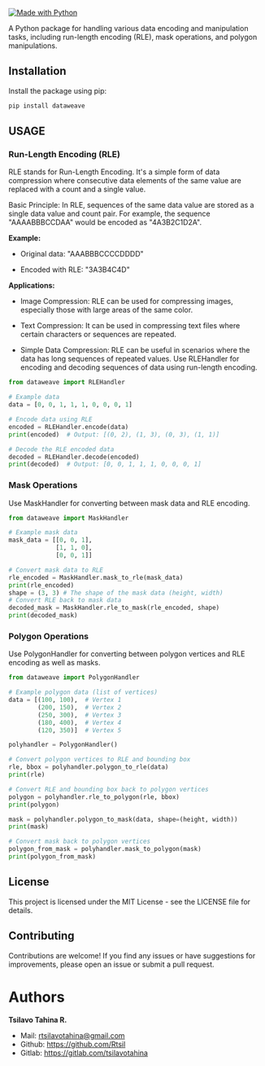 
[![Made with Python](https://img.shields.io/badge/Made%20with-Python-1f425f.svg)](https://www.python.org/)

A Python package for handling various data encoding and manipulation tasks, including run-length encoding (RLE), mask operations, and polygon manipulations.

## Installation

Install the package using pip:

```bash
pip install dataweave
```

## USAGE

###  Run-Length Encoding (RLE)
RLE stands for Run-Length Encoding. It's a simple form of data compression where consecutive data elements of the same value are replaced with a count and a single value.

Basic Principle:
In RLE, sequences of the same data value are stored as a single data value and count pair. For example, the sequence "AAAABBBCCDAA" would be encoded as "4A3B2C1D2A".

**Example:**
- Original data: "AAABBBCCCCDDDD"

- Encoded with RLE: "3A3B4C4D"

**Applications:**
- Image Compression: RLE can be used for compressing images, especially those with large areas of the same color.

- Text Compression: It can be used in compressing text files where certain characters or sequences are repeated.

- Simple Data Compression: RLE can be useful in scenarios where the data has long sequences of repeated values.
Use RLEHandler for encoding and decoding sequences of data using run-length encoding.


```python 
from dataweave import RLEHandler

# Example data
data = [0, 0, 1, 1, 1, 0, 0, 0, 1]

# Encode data using RLE
encoded = RLEHandler.encode(data)
print(encoded)  # Output: [(0, 2), (1, 3), (0, 3), (1, 1)]

# Decode the RLE encoded data
decoded = RLEHandler.decode(encoded)
print(decoded)  # Output: [0, 0, 1, 1, 1, 0, 0, 0, 1]
```


### Mask Operations
Use MaskHandler for converting between mask data and RLE encoding.
```python
from dataweave import MaskHandler

# Example mask data
mask_data = [[0, 0, 1], 
             [1, 1, 0], 
             [0, 0, 1]]

# Convert mask data to RLE
rle_encoded = MaskHandler.mask_to_rle(mask_data)
print(rle_encoded)
shape = (3, 3) # The shape of the mask data (height, width)
# Convert RLE back to mask data
decoded_mask = MaskHandler.rle_to_mask(rle_encoded, shape)
print(decoded_mask)
```
### Polygon Operations
Use PolygonHandler for converting between polygon vertices and RLE encoding as well as masks.

```python 
from dataweave import PolygonHandler

# Example polygon data (list of vertices)
data = [(100, 100),  # Vertex 1
        (200, 150),  # Vertex 2
        (250, 300),  # Vertex 3
        (180, 400),  # Vertex 4
        (120, 350)]  # Vertex 5

polyhandler = PolygonHandler()

# Convert polygon vertices to RLE and bounding box
rle, bbox = polyhandler.polygon_to_rle(data)
print(rle)

# Convert RLE and bounding box back to polygon vertices
polygon = polyhandler.rle_to_polygon(rle, bbox)
print(polygon)

mask = polyhandler.polygon_to_mask(data, shape=(height, width))
print(mask)

# Convert mask back to polygon vertices
polygon_from_mask = polyhandler.mask_to_polygon(mask)
print(polygon_from_mask)
```
  
## License
This project is licensed under the MIT License - see the LICENSE file for details.

## Contributing
Contributions are welcome! If you find any issues or have suggestions for improvements, please open an issue or submit a pull request.

# Authors

**Tsilavo Tahina R.**

- Mail: rtsilavotahina@gmail.com
- Github: https://github.com/Rtsil
- Gitlab: https://gitlab.com/tsilavotahina